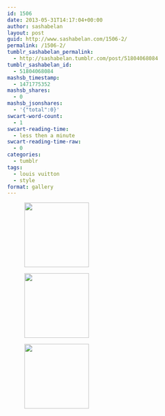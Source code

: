 ```yaml
---
id: 1506
date: 2013-05-31T14:17:04+00:00
author: sashabelan
layout: post
guid: http://www.sashabelan.com/1506-2/
permalink: /1506-2/
tumblr_sashabelan_permalink:
  - http://sashabelan.tumblr.com/post/51804068084
tumblr_sashabelan_id:
  - 51804068084
mashsb_timestamp:
  - 1471775352
mashsb_shares:
  - 0
mashsb_jsonshares:
  - '{"total":0}'
swcart-word-count:
  - 1
swcart-reading-time:
  - less then a minute
swcart-reading-time-raw:
  - 0
categories:
  - tumblr
tags:
  - louis vuitton
  - style
format: gallery
---
```

<div id='gallery-421' class='gallery galleryid-1506 gallery-columns-3 gallery-size-thumbnail'>
  <figure class='gallery-item'> 
  
  <div class='gallery-icon portrait'>
    <a href='http://www.sashabelan.ru/1506-2/attachment/1507/'><img width="150" height="150" src="http://www.sashabelan.ru/wp-content/uploads/2013/05/tumblr_mno2cgAUgx1qarj97o1_500-150x150.jpg" class="attachment-thumbnail size-thumbnail" alt="" /></a>
  </div></figure><figure class='gallery-item'> 
  
  <div class='gallery-icon portrait'>
    <a href='http://www.sashabelan.ru/1506-2/attachment/1508/'><img width="150" height="150" src="http://www.sashabelan.ru/wp-content/uploads/2013/05/tumblr_mno2cgAUgx1qarj97o2_540-150x150.jpg" class="attachment-thumbnail size-thumbnail" alt="" /></a>
  </div></figure><figure class='gallery-item'> 
  
  <div class='gallery-icon landscape'>
    <a href='http://www.sashabelan.ru/1506-2/attachment/1509/'><img width="150" height="150" src="http://www.sashabelan.ru/wp-content/uploads/2013/05/tumblr_mno2cgAUgx1qarj97o3_1280-150x150.jpg" class="attachment-thumbnail size-thumbnail" alt="" /></a>
  </div></figure>
</div>